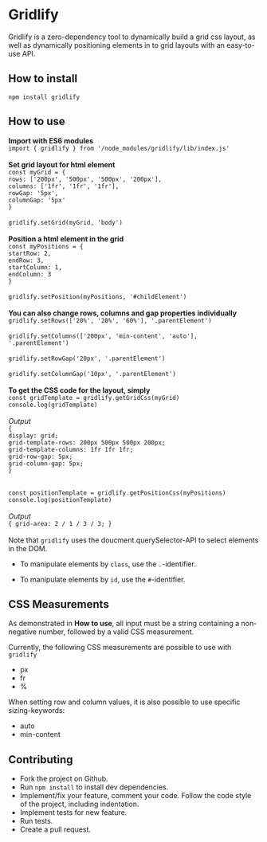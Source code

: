 # Gridlify

Gridlify is a zero-dependency tool to dynamically build a grid css layout, as well as dynamically positioning elements in to grid layouts with an easy-to-use API.

## How to install

`npm install gridlify`


## How to use 

**Import with ES6 modules**<br>
`import { gridlify } from '/node_modules/gridlify/lib/index.js'`
<br>
<br>
**Set grid layout for html element**<br>
`const myGrid = {`<br>
    `rows: ['200px', '500px', '500px', '200px'],`<br>
    `columns: ['1fr', '1fr', '1fr'],`<br>
    `rowGap: '5px', `<br>
    `columnGap: '5px'`<br>
`}`<br><br>
`gridlify.setGrid(myGrid, 'body')`
<br>
<br>
**Position a html element in the grid**<br>
`const myPositions = {`<br>
    `startRow: 2, `<br>
    `endRow: 3, `<br>
    `startColumn: 1,`<br>
    `endColumn: 3` <br>
`}`
<br><br>
`gridlify.setPosition(myPositions, '#childElement')`
<br>
<br>
**You can also change rows, columns and gap properties individually**<br>
`gridlify.setRows(['20%', '20%', '60%'], '.parentElement')`
<br>
<br>
`gridlify.setColumns(['200px', 'min-content', 'auto'], '.parentElement')`
<br>
<br>
`gridlify.setRowGap('20px', '.parentElement')`
<br>
<br>
`gridlify.setColumnGap('10px', '.parentElement')`
<br>
<br>
**To get the CSS code for the layout, simply**<br>
`const gridTemplate = gridlify.getGridCss(myGrid)`
<br>
`console.log(gridTemplate)`<br><br>
*Output*<br>
`{` <br>
  `display: grid;`<br>
   `grid-template-rows: 200px 500px 500px 200px;`<br>
   `grid-template-columns: 1fr 1fr 1fr;`<br>
   `grid-row-gap: 5px;`<br>
   `grid-column-gap: 5px;`<br>
`}`<br>
<br>

`const positionTemplate = gridlify.getPositionCss(myPositions)`
<br>
`console.log(positionTemplate)`<br>
<br>
*Output*<br>
`{ grid-area: 2 / 1 / 3 / 3; }`
<br>
<br>
Note that `gridlify` uses the doucment.querySelector-API to select elements in the DOM.

- To manipulate elements by `class`, use the `.`-identifier. 

- To manipulate elements by `id`, use the `#`-identifier. 

## CSS Measurements
As demonstrated in **How to use**, all input must be a string containing a non-negative number, followed by a valid CSS measurement.

Currently, the following CSS measurements are possible to use with `gridlify`
*  px
*  fr
*  %

When setting row and column values, it is also possible to use specific sizing-keywords:

* auto
* min-content


## Contributing
- Fork the project on Github.
- Run `npm install` to install dev dependencies.
- Implement/fix your feature, comment your code.
Follow the code style of the project, including indentation.
- Implement tests for new feature.
- Run tests.
- Create a pull request.
